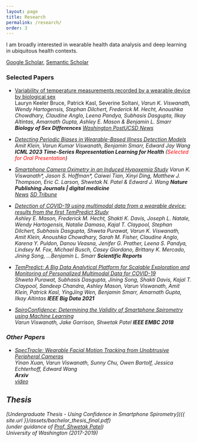```yaml
---
layout: page
title: Research
permalink: /research/
order: 3
---
```

I am broadly interested in wearable health data analysis and deep learning in ubiquitous health contexts.

[Google Scholar](https://scholar.google.com/citations?user=IOIy_EsAAAAJ&hl=en), [Semantic Scholar](https://www.semanticscholar.org/author/Varun-K.-Viswanath/80323608)

### Selected Papers

* [Variability of temperature measurements recorded by a wearable device by biological sex](https://bsd.biomedcentral.com/articles/10.1186/s13293-023-00558-z)  
Lauryn Keeler Bruce, Patrick Kasl, Severine Soltani, <i>Varun K. Viswanath<i>, Wendy Hartogensis, Stephan Dilchert, Frederick M. Hecht, Anoushka Chowdhary, Claudine Anglo, Leena Pandya, Subhasis Dasgupta, Ilkay Altintas, Amarnath Gupta, Ashley E. Mason & Benjamin L. Smarr
**Biology of Sex Differences** 
[Washington Post](https://www.washingtonpost.com/wellness/2023/11/18/women-body-temperature-medical-research/)[UCSD News](https://today.ucsd.edu/story/women-produce-skin-temperature-data-that-is-just-as-predictable-as-men)


* [Detecting Periodic Biases in Wearable-Based Illness Detection Models](https://openreview.net/forum?id=W0pLyiSuSSa)  
Amit Klein, *Varun Kumar Viswanath*, Benjamin Smarr, Edward Jay Wang   
**ICML 2023 Time-Series Representation Learning for Health**  (<a style="color:red"><i>Selected for Oral Presentation</i></a>) 

* [Smartphone Camera Oximetry in an Induced Hypoxemia Study](https://www.nature.com/articles/s41746-022-00665-y)
<i>Varun K. Viswanath\*<i>, Jason S. Hoffman\*, Caiwei Tian, Xinyi Ding, Matthew J. Thompson, Eric C. Larson, Shwetak N. Patel & Edward J. Wang
**Nature Publishing Journals | digital medicine**  
[News](https://today.ucsd.edu/story/a-smartphones-camera-and-flash-could-help-people-measure-blood-oxygen-levels-at-home) [SD Tribune](https://www.sandiegouniontribune.com/business/story/2022-09-20/new-research-shows-you-might-be-able-to-measure-your-blood-oxygen-levels-with-a-smartphone-camera)

* [Detection of COVID-19 using multimodal data from a wearable device: results from the first TemPredict Study](https://www.nature.com/articles/s41598-022-07314-0)  
Ashley E. Mason, Frederick M. Hecht, Shakti K. Davis, Joseph L. Natale, Wendy Hartogensis, Natalie Damaso, Kajal T. Claypool, Stephan Dilchert, Subhasis Dasgupta, Shweta Purawat, *Varun K. Viswanath*, Amit Klein, Anoushka Chowdhary, Sarah M. Fisher, Claudine Anglo, Karena Y. Puldon, Danou Veasna, Jenifer G. Prather, Leena S. Pandya, Lindsey M. Fox, Michael Busch, Casey Giordano, Brittany K. Mercado, Jining Song, …Benjamin L. Smarr 
**Scientific Reports**  

* [TemPredict: A Big Data Analytical Platform for Scalable Exploration and Monitoring of Personalized Multimodal Data for COVID-19](https://ieeexplore.ieee.org/document/9671441)  
Shweta Purawat, Subhasis Dasgupta, Jining Song, Shakti Davis, Kajal T. Claypool, Sandeep Chandra, Ashley Mason, *Varun Viswanath*, Amit Klein, Patrick Kasl, YingJing Wen, Benjamin Smarr, Amarnath Gupta, Ilkay Altintas
**IEEE Big Data 2021** 

* [SpiroConfidence: Determining the Validity of Smartphone Spirometry using Machine Learning](https://ubicomplab.cs.washington.edu/pdfs/spiroconf.pdf)  
*Varun Viswanath*, Jake Garrison, Shwetak Patel
**IEEE EMBC 2018** 


### Other Papers


* [SpecTracle: Wearable Facial Motion Tracking from Unobtrusive Peripheral Cameras](https://arxiv.org/abs/2308.07502)  
Yinan Xuan, *Varun Viswanath*, Sunny Chu, Owen Bartolf, Jessica Echterhoff, Edward Wang  
**Arxiv**    
[video](https://www.youtube.com/watch?v=l_CdU9326-c) 


## Thesis

[Undergraduate Thesis - Using Confidence in Smartphone Spirometry]({{ site.url }}/assets/bachelor_thesis_final.pdf)  
*(under guidance of [Prof. Shwetak Patel](https://homes.cs.washington.edu/~shwetak/))*  
University of Washington *(2017-2019)*  
